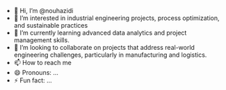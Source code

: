 - 👋 Hi, I’m @nouhazidi
- 👀 I’m interested in industrial engineering projects, process optimization, and sustainable practices
- 🌱 I’m currently learning advanced data analytics and project management skills.
- 💞️ I’m looking to collaborate on projects that address real-world engineering challenges, particularly in manufacturing and logistics.
- 📫 How to reach me 
- 😄 Pronouns: ...
- ⚡ Fun fact: ...

<!---
nouhazidi/nouhazidi is a ✨ special ✨ repository because its `README.md` (this file) appears on your GitHub profile.
You can click the Preview link to take a look at your changes.
--->
